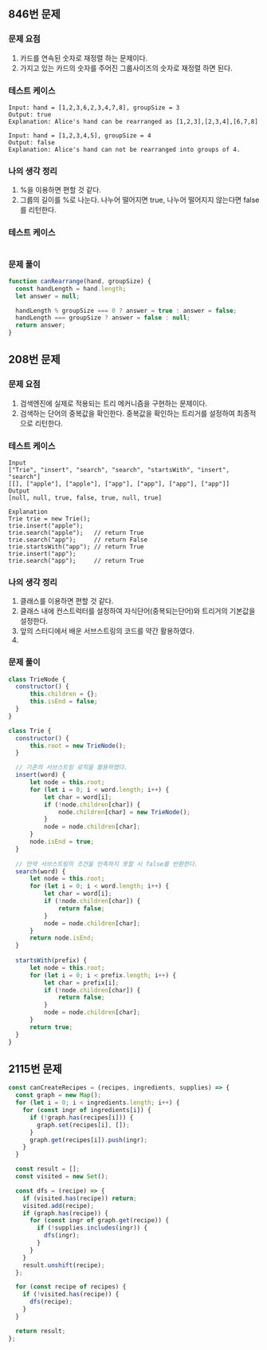 ## 846번 문제

### 문제 요점
1. 카드를 연속된 숫자로 재정렬 하는 문제이다.
2. 가지고 있는 카드의 숫자를 주어진 그룹사이즈의 숫자로 재정렬 하면 된다.

### 테스트 케이스

```
Input: hand = [1,2,3,6,2,3,4,7,8], groupSize = 3
Output: true
Explanation: Alice's hand can be rearranged as [1,2,3],[2,3,4],[6,7,8]
```

```
Input: hand = [1,2,3,4,5], groupSize = 4
Output: false
Explanation: Alice's hand can not be rearranged into groups of 4.
```

### 나의 생각 정리
1. %을 이용하면 편할 것 같다.
2. 그룹의 길이를 %로 나눈다. 나누어 떨어지면 true, 나누어 떨어지지 않는다면 false를 리턴한다.

### 테스트 케이스

```

```

### 문제 풀이

```js
function canRearrange(hand, groupSize) {
  const handLength = hand.length;
  let answer = null;

  handLength % groupSize === 0 ? answer = true : answer = false;
  handLength === groupSize ? answer = false : null;
  return answer;
}
```


## 208번 문제

### 문제 요점
1. 검색엔진에 실제로 적용되는 트리 메커니즘을 구현하는 문제이다.
2. 검색하는 단어의 중복값을 확인한다. 중복값을 확인하는 트리거를 설정하여 최종적으로 리턴한다.

### 테스트 케이스

```
Input
["Trie", "insert", "search", "search", "startsWith", "insert", "search"]
[[], ["apple"], ["apple"], ["app"], ["app"], ["app"], ["app"]]
Output
[null, null, true, false, true, null, true]

Explanation
Trie trie = new Trie();
trie.insert("apple");
trie.search("apple");   // return True
trie.search("app");     // return False
trie.startsWith("app"); // return True
trie.insert("app");
trie.search("app");     // return True
```

### 나의 생각 정리
1. 클래스를 이용하면 편할 것 같다.
2. 클래스 내에 컨스트럭터를 설정하여 자식단어(중복되는단어)와 트리거의 기본값을 설정한다.
3. 앞의 스터디에서 배운 서브스트링의 코드를 약간 활용하였다.
4. 

### 문제 풀이

```js
class TrieNode {
  constructor() {
      this.children = {};
      this.isEnd = false;
  }
}

class Trie {
  constructor() {
      this.root = new TrieNode();
  }

  // 기존의 서브스트링 로직을 활용하였다.
  insert(word) {
      let node = this.root;
      for (let i = 0; i < word.length; i++) {
          let char = word[i];
          if (!node.children[char]) {
              node.children[char] = new TrieNode();
          }
          node = node.children[char];
      }
      node.isEnd = true;
  }
  
  // 만약 서브스트링의 조건을 만족하지 못할 시 false를 반환한다.
  search(word) {
      let node = this.root;
      for (let i = 0; i < word.length; i++) {
          let char = word[i];
          if (!node.children[char]) {
              return false;
          }
          node = node.children[char];
      }
      return node.isEnd;
  }
  
  startsWith(prefix) {
      let node = this.root;
      for (let i = 0; i < prefix.length; i++) {
          let char = prefix[i];
          if (!node.children[char]) {
              return false;
          }
          node = node.children[char];
      }
      return true;
  }
}
```

## 2115번 문제

```js
const canCreateRecipes = (recipes, ingredients, supplies) => {
  const graph = new Map();
  for (let i = 0; i < ingredients.length; i++) {
    for (const ingr of ingredients[i]) {
      if (!graph.has(recipes[i])) {
        graph.set(recipes[i], []);
      }
      graph.get(recipes[i]).push(ingr);
    }
  }

  const result = [];
  const visited = new Set();

  const dfs = (recipe) => {
    if (visited.has(recipe)) return;
    visited.add(recipe);
    if (graph.has(recipe)) {
      for (const ingr of graph.get(recipe)) {
        if (!supplies.includes(ingr)) {
          dfs(ingr);
        }
      }
    }
    result.unshift(recipe);
  };

  for (const recipe of recipes) {
    if (!visited.has(recipe)) {
      dfs(recipe);
    }
  }

  return result;
};
```
